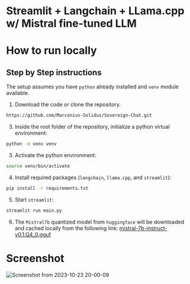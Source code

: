 
# Streamlit + Langchain + LLama.cpp w/ Mistral fine-tuned LLM

# How to run locally
## Step by Step instructions

The setup assumes you have `python` already installed and `venv` module available.

1. Download the code or clone the repository.
```bash
https://github.com/Marconius-Solidus/Sovereign-Chat.git
```
3. Inside the root folder of the repository, initialize a python virtual environment:
```bash
python -m venv venv
```
3. Activate the python environment:
```bash
source venv/bin/activate
```
4. Install required packages (`langchain`, `llama.cpp`, and `streamlit`):
```bash
pip install -r requirements.txt
```
5. Start `streamlit`:
```bash
streamlit run main.py
```
6. The `Mistral7b` quantized model from `huggingface` will be downloaded and cached locally from the following link:
[mistral-7b-instruct-v0.1.Q4_0.gguf](https://huggingface.co/TheBloke/Mistral-7B-Instruct-v0.1-GGUF/resolve/main/mistral-7b-instruct-v0.1.Q4_0.gguf)

# Screenshot

![Screenshot from 2023-10-23 20-00-09](https://github.com/lalanikarim/ai-chatbot/assets/1296705/65ceac4a-f3c0-41db-8519-182076afb215)
